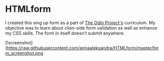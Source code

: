 # HTMLform

I created this sing up form as a part of [The Odin Project's](https://www.theodinproject.com/courses/javascript/lessons/forms-javascript?ref=lnav) curriculum.
My objective was to learn about clien-side form validation as well as enhance my CSS skills. The form in itself doesn't submit anywhere.

[!screenshot](https://raw.githubusercontent.com/annaaleksandra/HTMLform/master/form_screenshot.png
